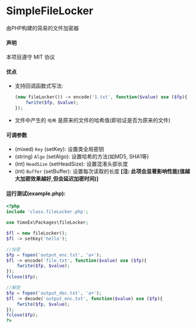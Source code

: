 # SimpleFileLocker
由PHP构建的简易的文件加密器



#### 声明

本项目遵守 MIT 协议



#### 优点

* 支持回调函数式写法:

  ```PHP
  (new fileLocker()) -> encode('1.txt', function($value) use ($fp){
      fwrite($fp, $value);
  });
  ```

* 文件中产生的 `哈希` 是原来的文件的哈希值(即验证是否为原来的文件)



#### 可调参数

* (mixed) `Key` (setKey): 设置类全局密钥
* (string) `Algo` (setAlgo): 设置哈希的方法(如MD5, SHA1等)
* (int) `HeadSize` (setHeadSize): 设置混淆头部长度
* (int) `Buffer` (setBuffer): 设置每次读取的长度 **[注: 此项会显著影响性能(值越大加密效果越好,但会延迟加密时间)]**



#### 运行测试(example.php):

```PHP
<?php
include 'class.fileLocker.php';

use YimoEx\Packages\fileLocker;

$fl = new fileLocker();
$fl -> setKey('hello');

//加密
$fp = fopen('output_enc.txt', 'a+');
$fl -> encode('file.txt', function($value) use ($fp){
    fwrite($fp, $value);
});
fclose($fp);

//解密
$fp = fopen('output_dec.txt', 'a+');
$fl -> decode('output_enc.txt', function($value) use ($fp){
    fwrite($fp, $value);
});
fclose($fp);
?>
```

